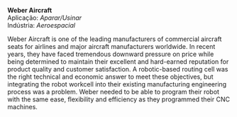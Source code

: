 **Weber Aircraft**
<br />Aplicação: *Aparar/Usinar*
<br />Indústria: *Aeroespacial*

Weber Aircraft is one of the leading manufacturers of commercial aircraft seats for airlines and major aircraft manufacturers worldwide. In recent years, they have faced tremendous downward pressure on price while being determined to maintain their excellent and hard-earned reputation for product quality and customer satisfaction. A robotic-based routing cell was the right technical and economic answer to meet these objectives, but integrating the robot workcell into their existing manufacturing engineering process was a problem. Weber needed to be able to program their robot with the same ease, flexibility and efficiency as they programmed their CNC machines.